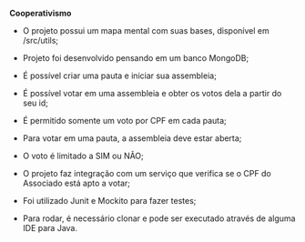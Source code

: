 **Cooperativismo**

- O projeto possui um mapa mental com suas bases, disponível em /src/utils;
- Projeto foi desenvolvido pensando em um banco MongoDB;

- É possível criar uma pauta e iniciar sua assembleia;
- É possível votar em uma assembleia e obter os votos dela a partir do seu id;
- É permitido somente um voto por CPF em cada pauta;
- Para votar em uma pauta, a assembleia deve estar aberta;
- O voto é limitado a SIM ou NÃO;

- O projeto faz integração com um serviço que verifica se o CPF do Associado está apto a votar;

- Foi utilizado Junit e Mockito para fazer testes;

- Para rodar, é necessário clonar e pode ser executado através de alguma IDE para Java.
